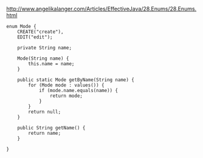 http://www.angelikalanger.com/Articles/EffectiveJava/28.Enums/28.Enums.html    
    
    enum Mode {
        CREATE("create"),
        EDIT("edit");

        private String name;

        Mode(String name) {
            this.name = name;
        }

        public static Mode getByName(String name) {
            for (Mode mode : values()) {
                if (mode.name.equals(name)) {
                    return mode;
                }
            }
            return null;
        }

        public String getName() {
            return name;
        }

    }
